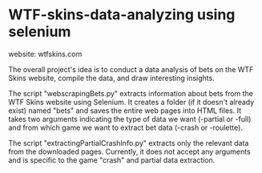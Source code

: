 # WTF-skins-data-analyzing using selenium

website: wtfskins.com

The overall project's idea is to conduct a data analysis of bets on the WTF Skins website, compile the data, and draw interesting insights.

The script "webscrapingBets.py" extracts information about bets from the WTF Skins website using Selenium. It creates a folder (if it doesn't already exist) named "bets" and saves the entire web pages into HTML files. It takes two arguments indicating the type of data we want (-partial or -full) and from which game we want to extract bet data (-crash or -roulette).

The script "extractingPartialCrashInfo.py" extracts only the relevant data from the downloaded pages. Currently, it does not accept any arguments and is specific to the game "crash" and partial data extraction.
